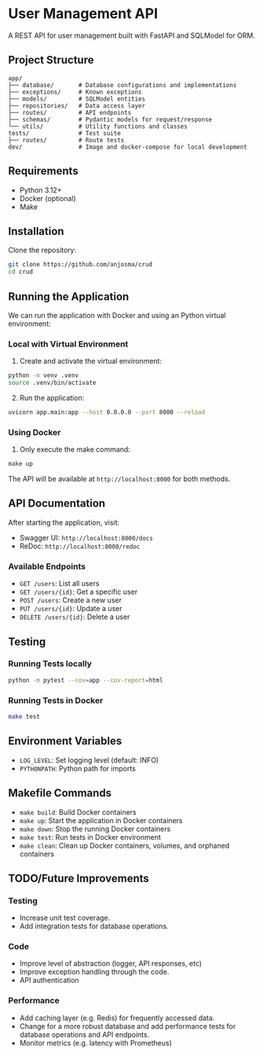 # User Management API

A REST API for user management built with FastAPI and SQLModel for ORM.

## Project Structure

```
app/
├── database/       # Database configurations and implementations
├── exceptions/     # Known exceptions
├── models/         # SQLModel entities
├── repositories/   # Data access layer
├── routes/         # API endpoints
├── schemas/        # Pydantic models for request/response
└── utils/          # Utility functions and classes
tests/              # Test suite
├── routes/         # Route tests
dev/                # Image and docker-compose for local development
```

## Requirements

- Python 3.12+
- Docker (optional)
- Make

## Installation

Clone the repository:
```bash
git clone https://github.com/anjosma/crud
cd crud
```

## Running the Application

We can run the application with Docker and using an Python virtual environment:

### Local with Virtual Environment
1. Create and activate the virtual environment:
```bash
python -m venv .venv
source .venv/bin/activate
```

2. Run the application:
```bash
uvicorn app.main:app --host 0.0.0.0 --port 8000 --reload 
```

### Using Docker
1. Only execute the make command:
```bash
make up
```

The API will be available at `http://localhost:8000` for both methods.

## API Documentation

After starting the application, visit:
- Swagger UI: `http://localhost:8000/docs`
- ReDoc: `http://localhost:8000/redoc`

### Available Endpoints

- `GET /users`: List all users
- `GET /users/{id}`: Get a specific user
- `POST /users`: Create a new user
- `PUT /users/{id}`: Update a user
- `DELETE /users/{id}`: Delete a user

## Testing

### Running Tests locally
```bash
python -m pytest --cov=app --cov-report=html
```

### Running Tests in Docker
```bash
make test
```

## Environment Variables

- `LOG_LEVEL`: Set logging level (default: INFO)
- `PYTHONPATH`: Python path for imports


## Makefile Commands

- `make build`: Build Docker containers
- `make up`: Start the application in Docker containers
- `make down`: Stop the running Docker containers
- `make test`: Run tests in Docker environment
- `make clean`: Clean up Docker containers, volumes, and orphaned containers

## TODO/Future Improvements

### Testing
- Increase unit test coverage.
- Add integration tests for database operations.

### Code
- Improve level of abstraction (logger, API responses, etc)
- Improve exception handling through the code.
- API authentication

### Performance
- Add caching layer (e.g. Redis) for frequently accessed data.
- Change for a more robust database and add performance tests for database operations and API endpoints.
- Monitor metrics (e.g. latency with Prometheus)